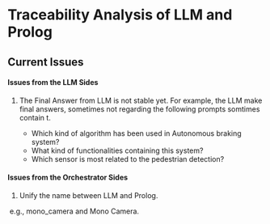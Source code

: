 # Traceability Analysis of LLM and Prolog

## Current Issues

#### Issues from the LLM Sides

1. The Final Answer from LLM is not stable yet. For example, the LLM make final answers, sometimes not regarding the following prompts somtimes contain t.

	- Which kind of algorithm has been used in Autonomous braking system?
	- What kind of functionalities containing this system?
	- Which sensor is most related to the pedestrian detection?

#### Issues from the Orchestrator Sides

1. Unify the name between LLM and Prolog.

​	e.g., mono_camera and Mono Camera.


